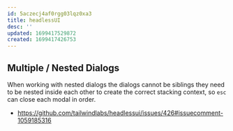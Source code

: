 ```yaml
---
id: 5aczecj4af0rgg03lqz0xa3
title: headlessUI
desc: ''
updated: 1699417529872
created: 1699417426753
---
```


## Multiple / Nested Dialogs

When working with nested dialogs the dialogs cannot be siblings they need to be nested inside each other to create the correct stacking context, so `esc` can close each modal in order.

- https://github.com/tailwindlabs/headlessui/issues/426#issuecomment-1059185316
